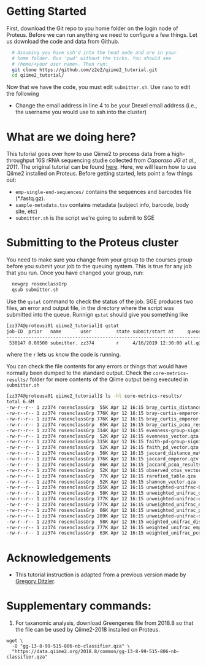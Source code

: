 # Getting Started

First, download the Git repo to you home folder on the login node of Proteus. Before we can run anything we need to configure a few things. Let us download the code and data from Github. 

```bash
  # Assuming you have ssh'd into the head node and are in your
  # home folder. Run 'pwd' without the ticks. You should see
  # /home/<your user name>. Then run:
  git clone https://github.com/z2e2/qiime2_tutorial.git
  cd qiime2_tutorial/
```

Now that we have the code, you must edit `submitter.sh`. Use `nano` to edit the following

* Change the email address in line 4 to be your Drexel email address (i.e., the username you would use to ssh into the cluster)

# What are we doing here?

This tutorial goes over how to use Qiime2 to process data from a high-throughput 16S rRNA sequencing studie collected from *Caporaso JG et al., 2011*. The original tutorial can be found [here](https://docs.qiime2.org/2019.1/tutorials/moving-pictures/). Here, we will learn how to use Qiime2 installed on Proteus.  Before getting started, lets point a few things out: 

* `emp-single-end-sequences/` contains the sequences and barcodes file (*.fastq.gz).
* `sample-metadata.tsv` contains metadata (subject info, barcode, body site, etc)
* `submitter.sh` is the script we're going to submit to SGE

# Submitting to the Proteus cluster

You need to make sure you change from your group to the courses group before you submit your job to the queuing system. This is true for any job that you run. Once you have changed your group, run: 

```bash 
  newgrp rosenclassGrp
  qsub submitter.sh
```

Use the `qstat` command to check the status of the job. SGE produces two files, an error and output file, in the directory where the script was submitted into the queue. Runnign `qstat` should give you something like 

```bash 
[zz374@proteusi01 qiime2_tutorial]$ qstat
job-ID  prior   name       user         state submit/start at     queue                          jclass                         slots ja-task-ID 
------------------------------------------------------------------------------------------------------------------------------------------------
 530147 0.00500 submitter. zz374        r     4/16/2019 12:30:00 all.q@ic22n03.cm.cluster                                          1        
```

where the `r` lets us know the code is running. 

You can check the file contents for any errors or things that would have normally been dumped to the standard output. Check the `core-metrics-results/` folder for more contents of the Qiime output being executed in `submitter.sh` 

```bash
[zz374@proteusa01 qiime2_tutorial]$ ls -hl core-metrics-results/
total 6.6M
-rw-r--r-- 1 zz374 rosenclassGrp  55K Apr 12 16:15 bray_curtis_distance_matrix.qza
-rw-r--r-- 1 zz374 rosenclassGrp 776K Apr 12 16:15 bray-curtis-emperor-DaysSinceExperimentStart.qzv
-rw-r--r-- 1 zz374 rosenclassGrp 776K Apr 12 16:15 bray_curtis_emperor.qzv
-rw-r--r-- 1 zz374 rosenclassGrp  65K Apr 12 16:15 bray_curtis_pcoa_results.qza
-rw-r--r-- 1 zz374 rosenclassGrp 314K Apr 12 16:15 evenness-group-significance.qzv
-rw-r--r-- 1 zz374 rosenclassGrp  52K Apr 12 16:15 evenness_vector.qza
-rw-r--r-- 1 zz374 rosenclassGrp 315K Apr 12 16:15 faith-pd-group-significance.qzv
-rw-r--r-- 1 zz374 rosenclassGrp  52K Apr 12 16:15 faith_pd_vector.qza
-rw-r--r-- 1 zz374 rosenclassGrp  56K Apr 12 16:15 jaccard_distance_matrix.qza
-rw-r--r-- 1 zz374 rosenclassGrp 776K Apr 12 16:15 jaccard_emperor.qzv
-rw-r--r-- 1 zz374 rosenclassGrp  66K Apr 12 16:15 jaccard_pcoa_results.qza
-rw-r--r-- 1 zz374 rosenclassGrp  52K Apr 12 16:15 observed_otus_vector.qza
-rw-r--r-- 1 zz374 rosenclassGrp  77K Apr 12 16:15 rarefied_table.qza
-rw-r--r-- 1 zz374 rosenclassGrp  52K Apr 12 16:15 shannon_vector.qza
-rw-r--r-- 1 zz374 rosenclassGrp 355K Apr 12 16:15 unweighted-unifrac-body-site-significance.qzv
-rw-r--r-- 1 zz374 rosenclassGrp  58K Apr 12 16:15 unweighted_unifrac_distance_matrix.qza
-rw-r--r-- 1 zz374 rosenclassGrp 777K Apr 12 16:15 unweighted-unifrac-emperor-DaysSinceExperimentStart.qzv
-rw-r--r-- 1 zz374 rosenclassGrp 777K Apr 12 16:15 unweighted_unifrac_emperor.qzv
-rw-r--r-- 1 zz374 rosenclassGrp  66K Apr 12 16:15 unweighted_unifrac_pcoa_results.qza
-rw-r--r-- 1 zz374 rosenclassGrp 289K Apr 12 16:15 unweighted-unifrac-subject-group-significance.qzv
-rw-r--r-- 1 zz374 rosenclassGrp  58K Apr 12 16:15 weighted_unifrac_distance_matrix.qza
-rw-r--r-- 1 zz374 rosenclassGrp 777K Apr 12 16:15 weighted_unifrac_emperor.qzv
-rw-r--r-- 1 zz374 rosenclassGrp  63K Apr 12 16:15 weighted_unifrac_pcoa_results.qza
```

# Acknowledgements

* This tutorial instruction is adapted from a previous version made by [Gregory Ditzler](https://github.com/gditzler/bio-course-materials/tree/master/proteus-demo). 
 
# Supplementary commands:
1. For taxanomic analysis, download Greengenes file from 2018.8 so that the file can be used by Qiime2-2018 installed on Proteus.
```
wget \
  -O "gg-13-8-99-515-806-nb-classifier.qza" \
  "https://data.qiime2.org/2018.8/common/gg-13-8-99-515-806-nb-classifier.qza"
```

